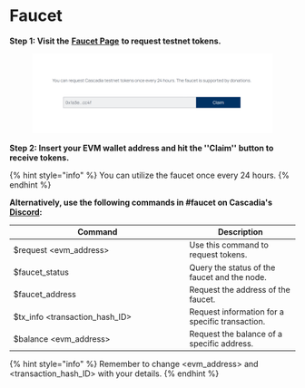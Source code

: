 # Faucet

**Step 1: Visit the** [**Faucet Page**](https://www.cascadia.foundation/faucet) **to request testnet tokens.**

<figure><img src="../.gitbook/assets/image (20).png" alt=""><figcaption></figcaption></figure>



**Step 2: Insert your EVM wallet address and hit the ''Claim'' button to receive tokens.**

{% hint style="info" %}
You can utilize the faucet once every 24 hours.
{% endhint %}



**Alternatively, use the following commands in #faucet on Cascadia's** [**Discord**](https://discord.gg/cascadia)**:**

<table data-header-hidden><thead><tr><th width="296">Command</th><th>Description</th></tr></thead><tbody><tr><td>$request &#x3C;evm_address></td><td>Use this command to request tokens.</td></tr><tr><td>$faucet_status</td><td>Query the status of the faucet and the node.</td></tr><tr><td>$faucet_address</td><td>Request the address of the faucet.</td></tr><tr><td>$tx_info &#x3C;transaction_hash_ID></td><td>Request information for a specific transaction.</td></tr><tr><td>$balance &#x3C;evm_address></td><td>Request the balance of a specific address.</td></tr></tbody></table>

{% hint style="info" %}
Remember to change \<evm\_address> and \<transaction\_hash\_ID> with your details.
{% endhint %}
